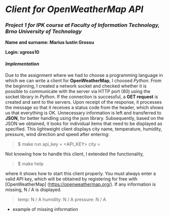 # _Client for OpenWeatherMap API_
### _Project 1 for IPK course at Faculty of Information Technology, Brno University of Technology_

**Name and surname: Marius Iustin Grossu**

**Login: xgross10**

#### _Implementation_
Due to the assignment where we had to choose a programming language in which we can write a client for **OpenWeatherMap**, I choosed _Python_. From the beginning, I created a network socket and checked whether it is possible to communicate with the server via HTTP port (80) using the socket library in _Python_. If the connection is successful, a **GET request** is created and sent to the servers. Upon receipt of the response, it processes the message so that it receives a status code from the header, which shows us that everything is OK. Unnecessary information is left and transferred to **JSON**, for better handling using the json library. Subsequently, based on the JSON we obtained, it looks for individual items that need to be displayed as specified. This lightweight client displays city name, temperature, humidity, pressure, wind direction and speed after entering:
> $ make run api_key = <API_KEY> city = <CITY>

Not knowing how to handle this client, I extended the functionality,
> $ make help

where it shows how to start this client properly.
You must always enter a valid API key, which will be obtained by registering for free with [OpenWeatherMap] (https://openweathermap.org/).
If any information is missing, N / A is displayed.
> temp: N / A
humidity: N / A
 pressure: N / A

* example of missing information
